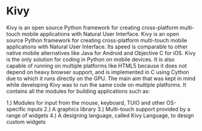 # Kivy
Kivy is an open source Python framework for creating cross-platform multi-touch mobile applications with Natural User Interface.
Kivy is an open source Python framework for creating cross-platform multi-touch mobile applications with Natural User Interface. Its speed is comparable to other native mobile alternatives like Java for Android and Objective C for iOS. Kivy is the only solution for coding in Python on mobile devices. It is also capable of running on multiple platforms like HTML5 because it does not depend on heavy browser support, and is implemented in C using Cython due to which it runs directly on the GPU. The main aim that was kept in mind while developing Kivy was to run the same code on multiple platforms.
It contains all the modules for building applications such as:

1.) Modules for input from the mouse, keyboard, TUIO and other OS-specific inputs
2.) A graphics library
3.) Multi-touch support provided by a range of widgets
4.) A designing language, called Kivy Language, to design custom widgets
